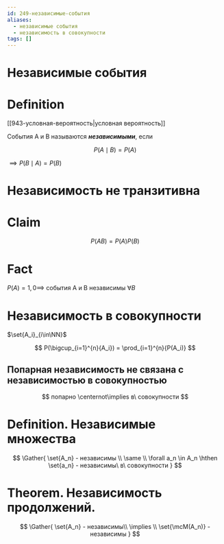```yaml
---
id: 249-независимые-события
aliases:
  - независимые события
  - независимость в совокупности
tags: []
---
```


# Независимые события

# Definition

[[943-условная-вероятность|условная вероятность]]

События A и B называются **_независимыми_**, если

$$
P(A \mid B) = P(A)
$$

$\implies P(B \mid A) = P(B)$

# Независимость не транзитивна

# Claim

$$
P(AB) = P(A) P(B)
$$

# Fact

$P(A) = 1, 0 \implies$ события A и B независимы $\forall B$

# Независимость в совокупности

$\set{A_i}_{i\in\NN}$

$$
P(\bigcup_{i=1}^{n}{A_i}) = \prod_{i=1}^{n}{P(A_i)}
$$

## Попарная независимость не связана с независимостью в совокупностью

$$
попарно \centernot\implies в\ совокупности
$$

# Definition. Независимые множества

$$
\Gather{
\set{A_n} - независимы \\
\same \\
\forall a_n \in A_n \hthen \set{a_n} - независимы\ в\ совокупности
}
$$

# Theorem. Независимость продолжений.

$$
\Gather{
\set{A_n} - независимы\\
\implies \\
\set{\mcM(A_n)} - независимы
}
$$
